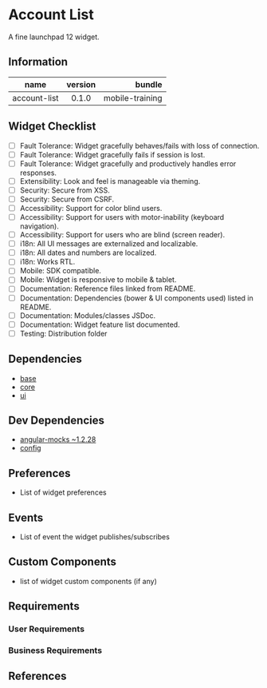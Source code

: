 # Account List

A fine launchpad 12 widget.

## Information

| name                  | version           | bundle           |
| ----------------------|:-----------------:| ----------------:|
| account-list      |0.1.0| mobile-training       |

## Widget Checklist

 - [ ] Fault Tolerance: Widget gracefully behaves/fails with loss of connection.
 - [ ] Fault Tolerance: Widget gracefully fails if session is lost.
 - [ ] Fault Tolerance: Widget gracefully and productively handles error responses.
 - [ ] Extensibility: Look and feel is manageable via theming.
 - [ ] Security: Secure from XSS.
 - [ ] Security: Secure from CSRF.
 - [ ] Accessibility: Support for color blind users.
 - [ ] Accessibility: Support for users with motor-inability (keyboard navigation).
 - [ ] Accessibility: Support for users who are blind (screen reader).
 - [ ] i18n: All UI messages are externalized and localizable.
 - [ ] i18n: All dates and numbers are localized.
 - [ ] i18n: Works RTL.
 - [ ] Mobile: SDK compatible.
 - [ ] Mobile: Widget is responsive to mobile & tablet.
 - [ ] Documentation: Reference files linked from README.
 - [ ] Documentation: Dependencies (bower & UI components used) listed in README.
 - [ ] Documentation: Modules/classes JSDoc.
 - [ ] Documentation: Widget feature list documented.
 - [ ] Testing: Distribution folder

## Dependencies

* [base][base-url]
* [core][core-url]
* [ui][ui-url]

## Dev Dependencies

* [angular-mocks ~1.2.28][angular-mocks-url]
* [config][config-url]

## Preferences
- List of widget preferences

## Events
- List of event the widget publishes/subscribes

## Custom Components
- list of widget custom components (if any)

## Requirements

### User Requirements

### Business Requirements

## References

[base-url]:http://stash.backbase.com:7990/projects/lpm/repos/foundation-base/browse/
[core-url]: http://stash.backbase.com:7990/projects/lpm/repos/foundation-core/browse/
[ui-url]: http://stash.backbase.com:7990/projects/lpm/repos/ui/browse/
[config-url]: https://stash.backbase.com/projects/LP/repos/config/browse
[api-url]:http://stash.backbase.com:7990/projects/LPM/repos/api/browse/
[angular-mocks-url]:https://github.com/angular/bower-angular-mocks
